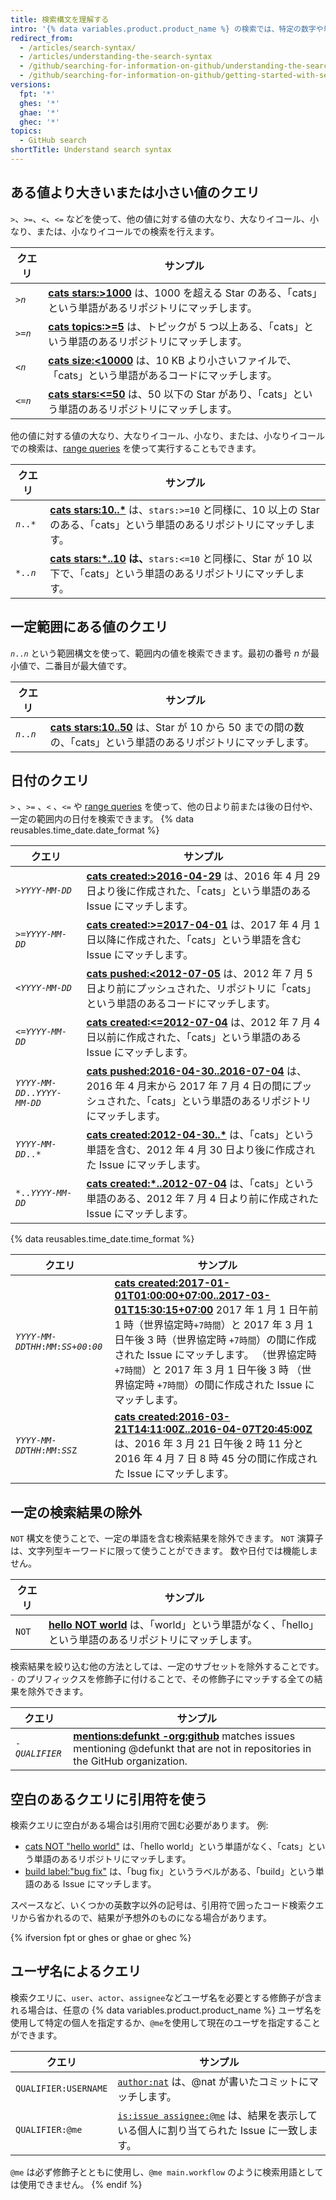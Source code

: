 ```yaml
---
title: 検索構文を理解する
intro: '{% data variables.product.product_name %} の検索では、特定の数字や単語にマッチするクエリを作成できます。'
redirect_from:
  - /articles/search-syntax/
  - /articles/understanding-the-search-syntax
  - /github/searching-for-information-on-github/understanding-the-search-syntax
  - /github/searching-for-information-on-github/getting-started-with-searching-on-github/understanding-the-search-syntax
versions:
  fpt: '*'
  ghes: '*'
  ghae: '*'
  ghec: '*'
topics:
  - GitHub search
shortTitle: Understand search syntax
---
```


## ある値より大きいまたは小さい値のクエリ

`>`、`>=`、`<`、`<=` などを使って、他の値に対する値の大なり、大なりイコール、小なり、または、小なりイコールでの検索を行えます。

| クエリ                       | サンプル                                                                                                                                                       |
| ------------------------- | ---------------------------------------------------------------------------------------------------------------------------------------------------------- |
| <code>><em>n</em></code> | **[cats stars:>1000](https://github.com/search?utf8=%E2%9C%93&q=cats+stars%3A%3E1000&type=Repositories)** は、1000 を超える Star のある、「cats」という単語があるリポジトリにマッチします。 |
| <code>>=<em>n</em></code> | **[cats topics:>=5](https://github.com/search?utf8=%E2%9C%93&q=cats+topics%3A%3E%3D5&type=Repositories)** は、トピックが 5 つ以上ある、「cats」という単語のあるリポジトリにマッチします。      |
| <code><<em>n</em></code> | **[cats size:<10000](https://github.com/search?utf8=%E2%9C%93&q=cats+size%3A%3C10000&type=Code)** は、10 KB より小さいファイルで、「cats」という単語があるコードにマッチします。             |
| <code><=<em>n</em></code> | **[cats stars:<=50](https://github.com/search?utf8=%E2%9C%93&q=cats+stars%3A%3C%3D50&type=Repositories)** は、50 以下の Star があり、「cats」という単語のあるリポジトリにマッチします。    |

他の値に対する値の大なり、大なりイコール、小なり、または、小なりイコールでの検索は、[range queries](#query-for-values-between-a-range) を使って実行することもできます。

| クエリ                       | サンプル                                                                                                                                                                           |
| ------------------------- | ------------------------------------------------------------------------------------------------------------------------------------------------------------------------------ |
| <code><em>n</em>..*</code> | **[cats stars:10..*](https://github.com/search?utf8=%E2%9C%93&q=cats+stars%3A10..*&type=Repositories)** は、`stars:>=10` と同様に、10 以上の Star のある、「cats」という単語のあるリポジトリにマッチします。     |
| <code>*..<em>n</em></code> | **[cats stars:*..10](https://github.com/search?utf8=%E2%9C%93&q=cats+stars%3A%22*..10%22&type=Repositories) は、**`stars:<=10` と同様に、Star が 10 以下で、「cats」という単語のあるリポジトリにマッチします。 |

## 一定範囲にある値のクエリ

<code><em>n</em>..<em>n</em></code> という範囲構文を使って、範囲内の値を検索できます。最初の番号 _n_ が最小値で、二番目が最大値です。

| クエリ                       | サンプル                                                                                                                                                            |
| ------------------------- | --------------------------------------------------------------------------------------------------------------------------------------------------------------- |
| <code><em>n</em>..<em>n</em></code> | **[cats stars:10..50](https://github.com/search?utf8=%E2%9C%93&q=cats+stars%3A10..50&type=Repositories)** は、Star が 10 から 50 までの間の数の、「cats」という単語のあるリポジトリにマッチします。 |

## 日付のクエリ

`>` 、`>=` 、`<` 、`<=` や [range queries](#query-for-values-between-a-range) を使って、他の日より前または後の日付や、一定の範囲内の日付を検索できます。 {% data reusables.time_date.date_format %}

| クエリ                        | サンプル                                                                                                                                                                                                             |
| -------------------------- | ---------------------------------------------------------------------------------------------------------------------------------------------------------------------------------------------------------------- |
| <code>><em>YYYY</em>-<em>MM</em>-<em>DD</em></code>  | **[cats created:>2016-04-29](https://github.com/search?utf8=%E2%9C%93&q=cats+created%3A%3E2016-04-29&type=Issues)** は、2016 年 4 月 29 日より後に作成された、「cats」という単語のある Issue にマッチします。                                     |
| <code>>=<em>YYYY</em>-<em>MM</em>-<em>DD</em></code>  | **[cats created:>=2017-04-01](https://github.com/search?utf8=%E2%9C%93&q=cats+created%3A%3E%3D2017-04-01&type=Issues)** は、2017 年 4 月 1 日以降に作成された、「cats」という単語を含む Issue にマッチします。                                   |
| <code><<em>YYYY</em>-<em>MM</em>-<em>DD</em></code> | **[cats pushed:<2012-07-05](https://github.com/search?q=cats+pushed%3A%3C2012-07-05&type=Code&utf8=%E2%9C%93)** は、2012 年 7 月 5 日より前にプッシュされた、リポジトリに「cats」という単語のあるコードにマッチします。                                      |
| <code><=<em>YYYY</em>-<em>MM</em>-<em>DD</em></code> | **[cats created:<=2012-07-04](https://github.com/search?utf8=%E2%9C%93&q=cats+created%3A%3C%3D2012-07-04&type=Issues)** は、2012 年 7 月 4 日以前に作成された、「cats」という単語のある Issue にマッチします。                                   |
| <code><em>YYYY</em>-<em>MM</em>-<em>DD</em>..<em>YYYY</em>-<em>MM</em>-<em>DD</em></code> | **[cats pushed:2016-04-30..2016-07-04](https://github.com/search?utf8=%E2%9C%93&q=cats+pushed%3A2016-04-30..2016-07-04&type=Repositories)** は、2016 年 4 月末から 2017 年 7 月 4 日の間にプッシュされた、「cats」という単語のあるリポジトリにマッチします。 |
| <code><em>YYYY</em>-<em>MM</em>-<em>DD</em>..*</code> | **[cats created:2012-04-30..*](https://github.com/search?utf8=%E2%9C%93&q=cats+created%3A2012-04-30..*&type=Issues)** は、「cats」という単語を含む、2012 年 4 月 30 日より後に作成された Issue にマッチします。                                   |
| <code>*..<em>YYYY</em>-<em>MM</em>-<em>DD</em></code> | **[cats created:*..2012-07-04](https://github.com/search?utf8=%E2%9C%93&q=cats+created%3A*..2012-07-04&type=Issues)** は、「cats」という単語のある、2012 年 7 月 4 日より前に作成された Issue にマッチします。                                    |

{% data reusables.time_date.time_format %}

| クエリ                        | サンプル                                                                                                                                                                                                                                                                                                                                                                                       |
| -------------------------- | ------------------------------------------------------------------------------------------------------------------------------------------------------------------------------------------------------------------------------------------------------------------------------------------------------------------------------------------------------------------------------------------ |
| <code><em>YYYY</em>-<em>MM</em>-<em>DD</em>T<em>HH</em>:<em>MM</em>:<em>SS</em>+<em>00</em>:<em>00</em></code> | **[cats created:2017-01-01T01:00:00+07:00..2017-03-01T15:30:15+07:00](https://github.com/search?utf8=%E2%9C%93&q=cats+created%3A2017-01-01T01%3A00%3A00%2B07%3A00..2017-03-01T15%3A30%3A15%2B07%3A00&type=Issues)** 2017 年 1 月 1 日午前 1 時（世界協定時`+7時間`）と 2017 年 3 月 1 日午後 3 時（世界協定時 `+7時間`）の間に作成された Issue にマッチします。 （世界協定時`+7時間`）と 2017 年 3 月 1 日午後 3 時 （世界協定時 `+7時間`）の間に作成された Issue にマッチします。 |
| <code><em>YYYY</em>-<em>MM</em>-<em>DD</em>T<em>HH</em>:<em>MM</em>:<em>SS</em>Z</code> | **[cats created:2016-03-21T14:11:00Z..2016-04-07T20:45:00Z](https://github.com/search?utf8=%E2%9C%93&q=cats+created%3A2016-03-21T14%3A11%3A00Z..2016-04-07T20%3A45%3A00Z&type=Issues)** は、2016 年 3 月 21 日午後 2 時 11 分と 2016 年 4 月 7 日 8 時 45 分の間に作成された Issue にマッチします。                                                                                                                       |

## 一定の検索結果の除外

`NOT` 構文を使うことで、一定の単語を含む検索結果を除外できます。 `NOT` 演算子は、文字列型キーワードに限って使うことができます。 数や日付では機能しません。

| クエリ   | サンプル                                                                                                                                |
| ----- | ----------------------------------------------------------------------------------------------------------------------------------- |
| `NOT` | **[hello NOT world](https://github.com/search?q=hello+NOT+world&type=Repositories)** は、「world」という単語がなく、「hello」という単語のあるリポジトリにマッチします。 |

検索結果を絞り込む他の方法としては、一定のサブセットを除外することです。 `-` のプリフィックスを修飾子に付けることで、その修飾子にマッチする全ての結果を除外できます。

| クエリ                        | サンプル                                                                                                                                                                                                                    |
| -------------------------- | ----------------------------------------------------------------------------------------------------------------------------------------------------------------------------------------------------------------------- |
| <code>-<em>QUALIFIER</em></code> | **[mentions:defunkt -org:github](https://github.com/search?utf8=%E2%9C%93&q=mentions%3Adefunkt+-org%3Agithub&type=Issues)** matches issues mentioning @defunkt that are not in repositories in the GitHub organization. |

## 空白のあるクエリに引用符を使う

検索クエリに空白がある場合は引用府で囲む必要があります。 例:

* [cats NOT "hello world"](https://github.com/search?utf8=✓&q=cats+NOT+"hello+world"&type=Repositories) は、「hello world」という単語がなく、「cats」という単語のあるリポジトリにマッチします。
* [build label:"bug fix"](https://github.com/search?utf8=%E2%9C%93&q=build+label%3A%22bug+fix%22&type=Issues) は、「bug fix」というラベルがある、「build」という単語のある Issue にマッチします。

スペースなど、いくつかの英数字以外の記号は、引用符で囲ったコード検索クエリから省かれるので、結果が予想外のものになる場合があります。

{% ifversion fpt or ghes or ghae or ghec %}
## ユーザ名によるクエリ

検索クエリに、`user`、`actor`、`assignee`などユーザ名を必要とする修飾子が含まれる場合は、任意の {% data variables.product.product_name %} ユーザ名を使用して特定の個人を指定するか、`@me`を使用して現在のユーザを指定することができます。

| クエリ                  | サンプル                                                                                                                               |
| -------------------- | ---------------------------------------------------------------------------------------------------------------------------------- |
| `QUALIFIER:USERNAME` | [`author:nat`](https://github.com/search?q=author%3Anat&type=Commits) は、@nat が書いたコミットにマッチします。                                      |
| `QUALIFIER:@me`      | [`is:issue assignee:@me`](https://github.com/search?q=is%3Aissue+assignee%3A%40me&type=Issues) は、結果を表示している個人に割り当てられた Issue に一致します。 |

`@me` は必ず修飾子とともに使用し、`@me main.workflow` のように検索用語としては使用できません。
{% endif %}
